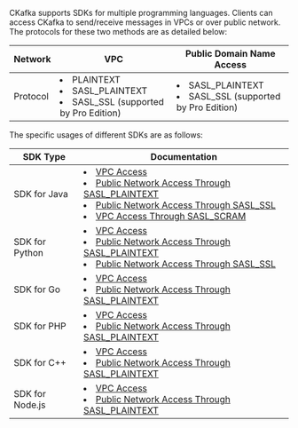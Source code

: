 CKafka supports SDKs for multiple programming languages. Clients can access CKafka to send/receive messages in VPCs or over public network. The protocols for these two methods are as detailed below:

| Network | VPC                                                     | Public Domain Name Access                                         |
| :--- | ------------------------------------------------------------ | ---------------------------------------------------- |
| Protocol | <li>PLAINTEXT</li><li>SASL_PLAINTEXT</li><li>SASL_SSL (supported by Pro Edition) </li> | <li>SASL_PLAINTEXT</li><li>SASL_SSL (supported by Pro Edition) </li> |

The specific usages of different SDKs are as follows:
<table>
<thead>
<tr>
<th>SDK Type</th>
<th>Documentation</th>
</tr>
</thead>
<tbody><tr>
<td>SDK for Java</td>
<td><li><a href="https://intl.cloud.tencent.com/document/product/597/40056">VPC Access</a></li><li><a href="https://intl.cloud.tencent.com/document/product/597/40057">Public Network Access Through SASL_PLAINTEXT</a></li><li><a href="https://intl.cloud.tencent.com/document/product/597/43838">Public Network Access Through SASL_SSL</a></li>
<li><a href="https://intl.cloud.tencent.com/document/product/597/46795">VPC Access Through SASL_SCRAM</a></li></td>
</tr>
<tr>
<td>SDK for Python</td>
<td><li><a href="https://intl.cloud.tencent.com/document/product/597/40452">VPC Access</a></li><li><a href="https://intl.cloud.tencent.com/document/product/597/40453">Public Network Access Through SASL_PLAINTEXT</a></li><li><a href="https://intl.cloud.tencent.com/document/product/597/43839">Public Network Access Through SASL_SSL</a></li></td>
</tr>
<tr>
<td>SDK for Go</td>
<td><li><a href="https://intl.cloud.tencent.com/document/product/597/40059">VPC Access</a></li><li><a href="https://intl.cloud.tencent.com/document/product/597/40060">Public Network Access Through SASL_PLAINTEXT</a></li></td>
</tr>
<tr>
<td>SDK for PHP</td>
<td><li><a href="https://intl.cloud.tencent.com/document/product/597/40062">VPC Access</a></li><li><a href="https://intl.cloud.tencent.com/document/product/597/40063">Public Network Access Through SASL_PLAINTEXT</a></li></td>
</tr>
<tr>
<td>SDK for C++</td>
<td><li><a href="https://intl.cloud.tencent.com/document/product/597/40065">VPC Access</a></li><li><a href="https://intl.cloud.tencent.com/document/product/597/40066">Public Network Access Through SASL_PLAINTEXT</a></li></td>
</tr>
<tr>
<td>SDK for Node.js</td>
<td><li><a href="https://intl.cloud.tencent.com/document/product/597/40449">VPC Access</a></li><li><a href="https://intl.cloud.tencent.com/document/product/597/40450">Public Network Access Through SASL_PLAINTEXT</a></li></td>
</tr>
</tbody></table>
